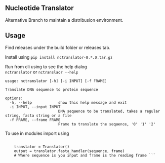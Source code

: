 ## Nucleotide Translator

Alternative Branch to maintain a distribusion environment. 

## Usage 

Find releases under the build folder or releases tab.

Install using
` pip install nctranslator-0.*.0.tar.gz `  

Run from cli using to see the help dialog  
` nctranslator ` or ` nctranslaor --help `  

```
usage: nctranslator [-h] [-i INPUT] [-f FRAME]

Translate DNA sequence to protein sequence

options:
  -h, --help            show this help message and exit
  -i INPUT, --input INPUT
                        DNA sequence to be translated, takes a regular string, fasta string or a file
  -f FRAME, --frame FRAME
                        Frame to translate the sequence, '0' '1' '2'

```

To use in modules import using 
``` from nctranslator.nctranslator import * 

    translator = Translator() 
    output = translator.fasta_handler(sequence, frame)
    # Where sequence is you input and frame is the reading frame ```

